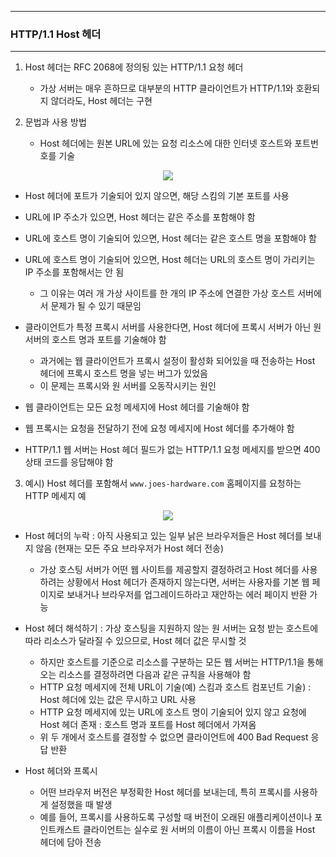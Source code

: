 -----
### HTTP/1.1 Host 헤더
-----
1. Host 헤더는 RFC 2068에 정의됭 있는 HTTP/1.1 요청 헤더
   - 가상 서버는 매우 흔하므로 대부분의 HTTP 클라이언트가 HTTP/1.1와 호환되지 않더라도, Host 헤더는 구현

2. 문법과 사용 방법
   - Host 헤더에는 원본 URL에 있는 요청 리소스에 대한 인터넷 호스트와 포트번호를 기술
<div align="center">
<img src="https://github.com/user-attachments/assets/7a258093-3c29-4368-aae9-057c7c7a8ae0">
</div>

   - Host 헤더에 포트가 기술되어 있지 않으면, 해당 스킴의 기본 포트를 사용
   - URL에 IP 주소가 있으면, Host 헤더는 같은 주소를 포함해야 함
   - URL에 호스트 명이 기술되어 있으면, Host 헤더는 같은 호스트 명을 포함해야 함
   - URL에 호스트 명이 기술되어 있으면, Host 헤더는 URL의 호스트 명이 가리키는 IP 주소를 포함해서는 안 됨
     + 그 이유는 여러 개 가상 사이트를 한 개의 IP 주소에 연결한 가상 호스트 서버에서 문제가 될 수 있기 때문임
   - 클라이언트가 특정 프록시 서버를 사용한다면, Host 헤더에 프록시 서버가 아닌 원 서버의 호스트 명과 포트를 기술해야 함
     + 과거에는 웹 클라이언트가 프록시 설정이 활성화 되어있을 때 전송하는 Host 헤더에 프록시 호스트 명을 넣는 버그가 있었음
     + 이 문제는 프록시와 원 서버를 오동작시키는 원인

   - 웹 클라이언트는 모든 요청 메세지에 Host 헤더를 기술해야 함
   - 웹 프록시는 요청을 전달하기 전에 요청 메세지에 Host 헤더를 추가해야 함
   - HTTP/1.1 웹 서버는 Host 헤더 필드가 없는 HTTP/1.1 요청 메세지를 받으면 400 상태 코드를 응답해야 함

3. 예시) Host 헤더를 포함해서 ```www.joes-hardware.com``` 홈페이지를 요청하는 HTTP 메세지 예
<div align="center">
<img src="https://github.com/user-attachments/assets/be9e7b02-4bef-485c-8b03-69a520d51e87">
</div>

   - Host 헤더의 누락 : 아직 사용되고 있는 일부 낡은 브라우저들은 Host 헤더를 보내지 않음 (현재는 모든 주요 브라우저가 Host 헤더 전송)
     + 가상 호스팅 서버가 어떤 웹 사이트를 제공할지 결정하려고 Host 헤더를 사용하려는 상황에서 Host 헤더가 존재하지 않는다면, 서버는 사용자를 기본 웹 페이지로 보내거나 브라우저를 업그레이드하라고 재안하는 에러 페이지 반환 가능

   - Host 헤더 해석하기 : 가상 호스팅을 지원하지 않는 원 서버는 요청 받는 호스트에 따라 리소스가 달라질 수 있으므로, Host 헤더 값은 무시할 것
     + 하지만 호스트를 기준으로 리소스를 구분하는 모든 웹 서버는 HTTP/1.1을 통해 오는 리소스를 결정하려면 다음과 같은 규칙을 사용해야 함
     + HTTP 요청 메세지에 전체 URL이 기술(예) 스킴과 호스트 컴포넌트 기술) : Host 헤더에 있는 값은 무시하고 URL 사용
     + HTTP 요청 메세지에 있는 URL에 호스트 명이 기술되어 있지 않고 요청에 Host 헤더 존재 : 호스트 명과 포트를 Host 헤더에서 가져옴
     + 위 두 개에서 호스트를 결정할 수 없으면 클라이언트에 400 Bad Request 응답 반환

   - Host 헤더와 프록시
     + 어떤 브라우저 버전은 부정확한 Host 헤더를 보내는데, 특히 프록시를 사용하게 설정했을 때 발생
     + 예를 들어, 프록시를 사용하도록 구성할 때 버전이 오래된 애플리케이션이나 포인트캐스트 클라이언트는 실수로 원 서버의 이름이 아닌 프록시 이름을 Host 헤더에 담아 전송
